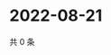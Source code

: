 # 2022-08-21

共 0 条

<!-- BEGIN WEIBO -->
<!-- 最后更新时间 Sun Aug 21 2022 17:15:39 GMT+0800 (China Standard Time) -->

<!-- END WEIBO -->
